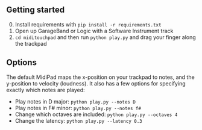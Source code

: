
## Getting started

0. Install requirements with `pip install -r requirements.txt`
1. Open up GarageBand or Logic with a Software Instrument track
2. `cd miditouchpad` and then run `python play.py` and drag your finger along the trackpad

## Options

The default MidiPad maps the x-position on your trackpad to notes, and the y-position to velocity (loudness). It also has a few options for specifying exactly which notes are played:

- Play notes in D major: `python play.py --notes D`
- Play notes in F# minor: `python play.py --notes f#`
- Change which octaves are included: `python play.py --octaves 4`
- Change the latency: `python play.py --latency 0.3`
